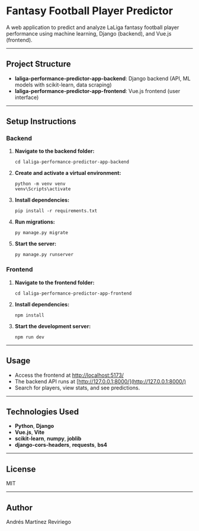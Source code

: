 # Fantasy Football Player Predictor

A web application to predict and analyze LaLiga fantasy football player performance using machine learning, Django (backend), and Vue.js (frontend).

---

## Project Structure

- **laliga-performance-predictor-app-backend**: Django backend (API, ML models with scikit-learn, data scraping)
- **laliga-performance-predictor-app-frontend**: Vue.js frontend (user interface)

---

## Setup Instructions

### Backend

1. **Navigate to the backend folder:**
   ```
   cd laliga-performance-predictor-app-backend
   ```
2. **Create and activate a virtual environment:**
   ```
   python -m venv venv
   venv\Scripts\activate
   ```
3. **Install dependencies:**
   ```
   pip install -r requirements.txt
   ```
4. **Run migrations:**
   ```
   py manage.py migrate
   ```
5. **Start the server:**
   ```
   py manage.py runserver
   ```

### Frontend

1. **Navigate to the frontend folder:**
   ```
   cd laliga-performance-predictor-app-frontend
   ```
2. **Install dependencies:**
   ```
   npm install
   ```
3. **Start the development server:**
   ```
   npm run dev
   ```

---

## Usage

- Access the frontend at [http://localhost:5173/](http://localhost:5173/)
- The backend API runs at [http://127.0.0.1:8000/](http://127.0.0.1:8000/)
- Search for players, view stats, and see predictions.

---

## Technologies Used

- **Python**, **Django**
- **Vue.js**, **Vite**
- **scikit-learn**, **numpy**, **joblib**
- **django-cors-headers**, **requests**, **bs4**

---

## License

MIT

---

## Author

Andrés Martínez Reviriego